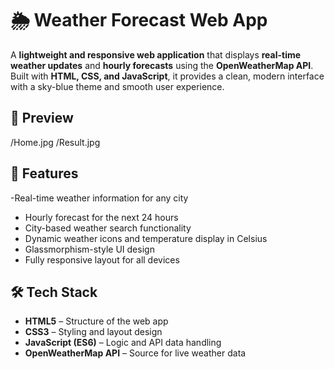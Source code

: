 # 🌦️ Weather Forecast Web App
A **lightweight and responsive web application** that displays **real-time weather updates** and **hourly forecasts** using the **OpenWeatherMap API**.  
Built with **HTML, CSS, and JavaScript**, it provides a clean, modern interface with a sky-blue theme and smooth user experience.

## 📸 Preview
/Home.jpg
/Result.jpg

## 🚀 Features
-Real-time weather information for any city  
- Hourly forecast for the next 24 hours  
- City-based weather search functionality  
- Dynamic weather icons and temperature display in Celsius  
- Glassmorphism-style UI design  
- Fully responsive layout for all devices  


## 🛠️ Tech Stack
- **HTML5** – Structure of the web app  
- **CSS3** – Styling and layout design  
- **JavaScript (ES6)** – Logic and API data handling  
- **OpenWeatherMap API** – Source for live weather data  

